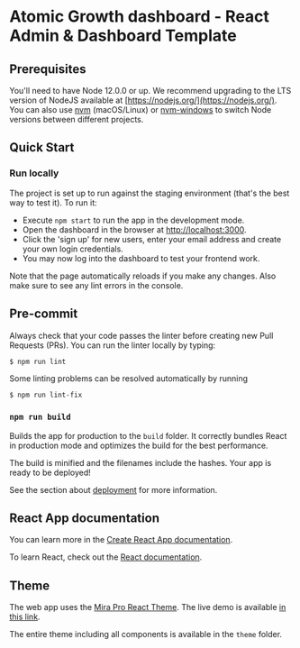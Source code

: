 # Atomic Growth dashboard - React Admin & Dashboard Template

## Prerequisites

You'll need to have Node 12.0.0 or up. We recommend upgrading to the LTS version of NodeJS available at [https://nodejs.org/](https://nodejs.org/). You can also use [nvm](https://github.com/creationix/nvm#installation) (macOS/Linux) or [nvm-windows](https://github.com/coreybutler/nvm-windows#node-version-manager-nvm-for-windows) to switch Node versions between different projects.

## Quick Start

### Run locally

The project is set up to run against the staging environment (that's the best way to test it). To run it:

* Execute `npm start` to run the app in the development mode.
* Open the dashboard in the browser at [http://localhost:3000](http://localhost:3000).
* Click the 'sign up' for new users, enter your email address and create your own login credentials.
* You may now log into the dashboard to test your frontend work.

Note that the page automatically reloads if you make any changes. Also make sure to see any lint errors in the console.

## Pre-commit

Always check that your code passes the linter before creating new Pull Requests (PRs). You can run the linter locally by typing:
```bash
$ npm run lint
```

Some linting problems can be resolved automatically by running
```bash
$ npm run lint-fix
```

### `npm run build`

Builds the app for production to the `build` folder.
It correctly bundles React in production mode and optimizes the build for the best performance.

The build is minified and the filenames include the hashes.
Your app is ready to be deployed!

See the section about [deployment](https://facebook.github.io/create-react-app/docs/deployment) for more information.

## React App documentation

You can learn more in the [Create React App documentation](https://facebook.github.io/create-react-app/docs/getting-started).

To learn React, check out the [React documentation](https://reactjs.org/).

## Theme

The web app uses the [Mira Pro React Theme](https://mui.com/store/items/mira-pro-react-material-admin-dashboard/). The live demo is available [in this link](https://mui.com/store/previews/mira-pro-react-material-admin-dashboard/).

The entire theme including all components is available in the `theme` folder.
